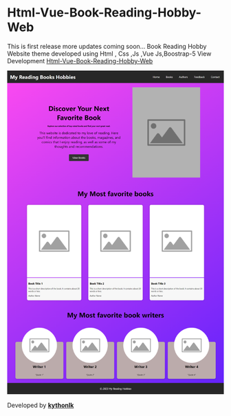 # Html-Vue-Book-Reading-Hobby-Web

This is first release more updates coming soon...
Book Reading Hobby Website theme developed using Html , Css ,Js ,Vue Js,Boostrap-5
View Development [Html-Vue-Book-Reading-Hobby-Web](https://home-5012713401.app-ionos.space/)



![Screenshot](https://github.com/Kythonlk/Html-Vue-Hobby-Web/blob/main/hobby-img.png?raw=true)



Developed by [**kythonlk**](kythonlk.com)
